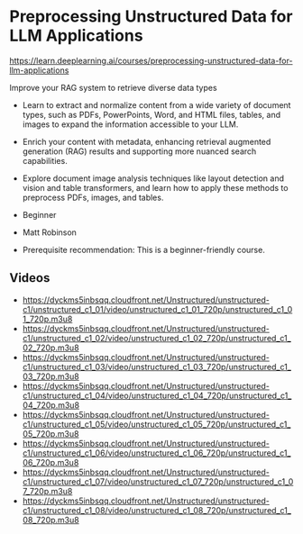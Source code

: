 # Preprocessing Unstructured Data for LLM Applications

https://learn.deeplearning.ai/courses/preprocessing-unstructured-data-for-llm-applications

Improve your RAG system to retrieve diverse data types

- Learn to extract and normalize content from a wide variety of document types, such as PDFs, PowerPoints, Word, and HTML files, tables, and images to expand the information accessible to your LLM.
- Enrich your content with metadata, enhancing retrieval augmented generation (RAG) results and supporting more nuanced search capabilities.
- Explore document image analysis techniques like layout detection and vision and table transformers, and learn how to apply these methods to preprocess PDFs, images, and tables.


- Beginner
- Matt Robinson
- Prerequisite recommendation: This is a beginner-friendly course.

## Videos
- https://dyckms5inbsqq.cloudfront.net/Unstructured/unstructured-c1/unstructured_c1_01/video/unstructured_c1_01_720p/unstructured_c1_01_720p.m3u8
- https://dyckms5inbsqq.cloudfront.net/Unstructured/unstructured-c1/unstructured_c1_02/video/unstructured_c1_02_720p/unstructured_c1_02_720p.m3u8
- https://dyckms5inbsqq.cloudfront.net/Unstructured/unstructured-c1/unstructured_c1_03/video/unstructured_c1_03_720p/unstructured_c1_03_720p.m3u8
- https://dyckms5inbsqq.cloudfront.net/Unstructured/unstructured-c1/unstructured_c1_04/video/unstructured_c1_04_720p/unstructured_c1_04_720p.m3u8
- https://dyckms5inbsqq.cloudfront.net/Unstructured/unstructured-c1/unstructured_c1_05/video/unstructured_c1_05_720p/unstructured_c1_05_720p.m3u8
- https://dyckms5inbsqq.cloudfront.net/Unstructured/unstructured-c1/unstructured_c1_06/video/unstructured_c1_06_720p/unstructured_c1_06_720p.m3u8
- https://dyckms5inbsqq.cloudfront.net/Unstructured/unstructured-c1/unstructured_c1_07/video/unstructured_c1_07_720p/unstructured_c1_07_720p.m3u8
- https://dyckms5inbsqq.cloudfront.net/Unstructured/unstructured-c1/unstructured_c1_08/video/unstructured_c1_08_720p/unstructured_c1_08_720p.m3u8
